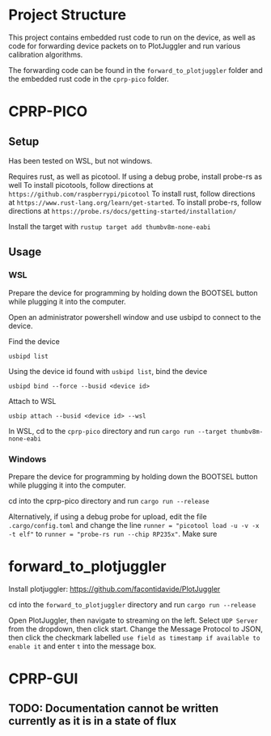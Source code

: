# Project Structure

This project contains embedded rust code to run on the device, as well as code for forwarding device packets on to PlotJuggler and run various calibration algorithms.

The forwarding code can be found in the `forward_to_plotjuggler` folder and the embedded rust code in the `cprp-pico` folder.

# CPRP-PICO

## Setup

Has been tested on WSL, but not windows.

Requires rust, as well as picotool. If using a debug probe, install probe-rs as well
To install picotools, follow directions at `https://github.com/raspberrypi/picotool`
To install rust, follow directions at `https://www.rust-lang.org/learn/get-started`.
To install probe-rs, follow directions at `https://probe.rs/docs/getting-started/installation/`

Install the target with `rustup target add thumbv8m-none-eabi`

## Usage

### WSL

Prepare the device for programming by holding down the BOOTSEL button while plugging it into the computer.

Open an administrator powershell window and use usbipd to connect to the device.

Find the device

`usbipd list`

Using the device id found with `usbipd list`, bind the device

`usbipd bind --force --busid <device id>`

Attach to WSL

`usbip attach --busid <device id> --wsl`

In WSL, cd to the `cprp-pico` directory and run `cargo run --target thumbv8m-none-eabi`

### Windows

Prepare the device for programming by holding down the BOOTSEL button while plugging it into the computer.

cd into the cprp-pico directory and run `cargo run --release`

Alternatively, if using a debug probe for upload, edit the file `.cargo/config.toml` and change the line `runner = "picotool load -u -v -x -t elf"` to `runner = "probe-rs run --chip RP235x"`. Make sure

# forward_to_plotjuggler

Install plotjuggler: https://github.com/facontidavide/PlotJuggler

cd into the `forward_to_plotjuggler` directory and run `cargo run --release`

Open PlotJuggler, then navigate to streaming on the left. Select `UDP Server` from the dropdown, then click start. Change the Message Protocol to JSON, then click the checkmark labelled `use field as timestamp if available to enable it` and enter `t` into the message box.

# CPRP-GUI

## TODO: Documentation cannot be written currently as it is in a state of flux

